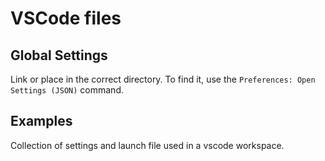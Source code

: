 # VSCode files

## Global Settings

Link or place in the correct directory. To find it, use the `Preferences: Open Settings (JSON)` command. 

## Examples

Collection of settings and launch file used in a vscode workspace. 

